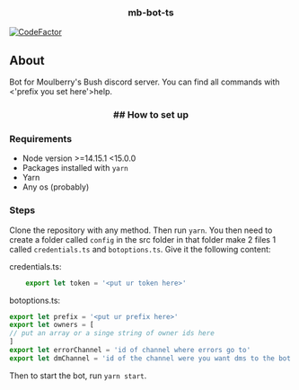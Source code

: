 <h3 align="center">mb-bot-ts</h3>

[![CodeFactor](https://www.codefactor.io/repository/github/notenoughupdates/mb-bot-ts/badge?s=708ab26519121898fd964e54b6ba3afdad396ac3)](https://www.codefactor.io/repository/github/notenoughupdates/mb-bot-ts)

## About

Bot for Moulberry's Bush discord server. You can find all commands with <'prefix you set here'>help.

<h3 align="center">## How to set up</h3>

### Requirements
* Node version >=14.15.1 <15.0.0
* Packages installed with `yarn`
* Yarn
* Any os (probably)

### Steps

Clone the repository with any method. Then run `yarn`. You then need to create a folder called `config` in the src folder in that folder make 2 files 1 called `credentials.ts` and `botoptions.ts`. Give it the following content:

credentials.ts:
```ts
    export let token = '<put ur token here>'
```

botoptions.ts:
```ts
export let prefix = '<put ur prefix here>' 
export let owners = [
// put an array or a singe string of owner ids here
]
export let errorChannel = 'id of channel where errors go to'
export let dmChannel = 'id of the channel were you want dms to the bot to go'
```

Then to start the bot, run `yarn start`.
